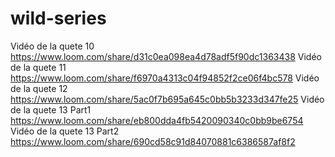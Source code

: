# wild-series
Vidéo de la quete 10 https://www.loom.com/share/d31c0ea098ea4d78adf5f90dc1363438
Vidéo de la quete 11 https://www.loom.com/share/f6970a4313c04f94852f2ce06f4bc578
Vidéo de la quete 12 https://www.loom.com/share/5ac0f7b695a645c0bb5b3233d347fe25 
Vidéo de la quete 13 Part1 https://www.loom.com/share/eb800dda4fb5420090340c0bb9be6754
Vidéo de la quete 13 Part2 https://www.loom.com/share/690cd58c91d84070881c6386587af8f2